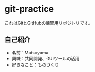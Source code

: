 # git-practice

これはGitとGitHubの練習用リポジトリです。

## 自己紹介

- 名前：Matsuyama
- 興味：共同開発、GUIツールの活用
- 好きなこと：ものづくり
